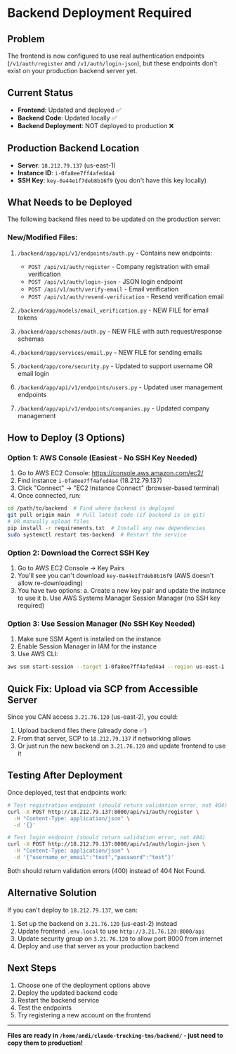 # Backend Deployment Required

## Problem
The frontend is now configured to use real authentication endpoints (`/v1/auth/register` and `/v1/auth/login-json`), but these endpoints don't exist on your production backend server yet.

## Current Status
- **Frontend**: Updated and deployed ✅
- **Backend Code**: Updated locally ✅
- **Backend Deployment**: NOT deployed to production ❌

## Production Backend Location
- **Server**: `18.212.79.137` (us-east-1)
- **Instance ID**: `i-0fa8ee7ff4afed4a4`
- **SSH Key**: `key-0a44e1f7deb8b16f9` (you don't have this key locally)

## What Needs to be Deployed
The following backend files need to be updated on the production server:

### New/Modified Files:
1. `/backend/app/api/v1/endpoints/auth.py` - Contains new endpoints:
   - `POST /api/v1/auth/register` - Company registration with email verification
   - `POST /api/v1/auth/login-json` - JSON login endpoint
   - `POST /api/v1/auth/verify-email` - Email verification
   - `POST /api/v1/auth/resend-verification` - Resend verification email

2. `/backend/app/models/email_verification.py` - NEW FILE for email tokens

3. `/backend/app/schemas/auth.py` - NEW FILE with auth request/response schemas

4. `/backend/app/services/email.py` - NEW FILE for sending emails

5. `/backend/app/core/security.py` - Updated to support username OR email login

6. `/backend/app/api/v1/endpoints/users.py` - Updated user management endpoints

7. `/backend/app/api/v1/endpoints/companies.py` - Updated company management

## How to Deploy (3 Options)

### Option 1: AWS Console (Easiest - No SSH Key Needed)
1. Go to AWS EC2 Console: https://console.aws.amazon.com/ec2/
2. Find instance `i-0fa8ee7ff4afed4a4` (18.212.79.137)
3. Click "Connect" → "EC2 Instance Connect" (browser-based terminal)
4. Once connected, run:
```bash
cd /path/to/backend  # Find where backend is deployed
git pull origin main  # Pull latest code (if backend is in git)
# OR manually upload files
pip install -r requirements.txt  # Install any new dependencies
sudo systemctl restart tms-backend  # Restart the service
```

### Option 2: Download the Correct SSH Key
1. Go to AWS EC2 Console → Key Pairs
2. You'll see you can't download `key-0a44e1f7deb8b16f9` (AWS doesn't allow re-downloading)
3. You have two options:
   a. Create a new key pair and update the instance to use it
   b. Use AWS Systems Manager Session Manager (no SSH key required)

### Option 3: Use Session Manager (No SSH Key Needed)
1. Make sure SSM Agent is installed on the instance
2. Enable Session Manager in IAM for the instance
3. Use AWS CLI:
```bash
aws ssm start-session --target i-0fa8ee7ff4afed4a4 --region us-east-1
```

## Quick Fix: Upload via SCP from Accessible Server
Since you CAN access `3.21.76.120` (us-east-2), you could:
1. Upload backend files there (already done ✅)
2. From that server, SCP to `18.212.79.137` if networking allows
3. Or just run the new backend on `3.21.76.120` and update frontend to use it

## Testing After Deployment
Once deployed, test that endpoints work:

```bash
# Test registration endpoint (should return validation error, not 404)
curl -X POST http://18.212.79.137:8000/api/v1/auth/register \
  -H "Content-Type: application/json" \
  -d '{}'

# Test login endpoint (should return validation error, not 404)
curl -X POST http://18.212.79.137:8000/api/v1/auth/login-json \
  -H "Content-Type: application/json" \
  -d '{"username_or_email":"test","password":"test"}'
```

Both should return validation errors (400) instead of 404 Not Found.

## Alternative Solution
If you can't deploy to `18.212.79.137`, we can:
1. Set up the backend on `3.21.76.120` (us-east-2) instead
2. Update frontend `.env.local` to use `http://3.21.76.120:8000/api`
3. Update security group on `3.21.76.120` to allow port 8000 from internet
4. Deploy and use that server as your production backend

## Next Steps
1. Choose one of the deployment options above
2. Deploy the updated backend code
3. Restart the backend service
4. Test the endpoints
5. Try registering a new account on the frontend

---

**Files are ready in `/home/andi/claude-trucking-tms/backend/` - just need to copy them to production!**
